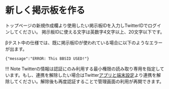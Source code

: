 # 新しく掲示板を作る

トップページの新規作成欄より使用したい掲示板IDを入力しTwitterIDでログインしてください。
掲示板IDに使える文字は英数字4文字以上、20文字以下です。

βテスト中の仕様では、既に掲示板IDが使われている場合に以下のようなエラーが出ます。

```{"message":"ERROR: This BBSID USED!"}```

!!! Note
    Twitterの情報は認証にのみ利用する最小権限の読み取り専用を指定しています。もし、連携を解除したい場合はTwitter[アプリと端末設定](https://twitter.com/settings/sessions)より連携を解除してください。解除後も再度認証することで管理画面の利用が再開できます。

